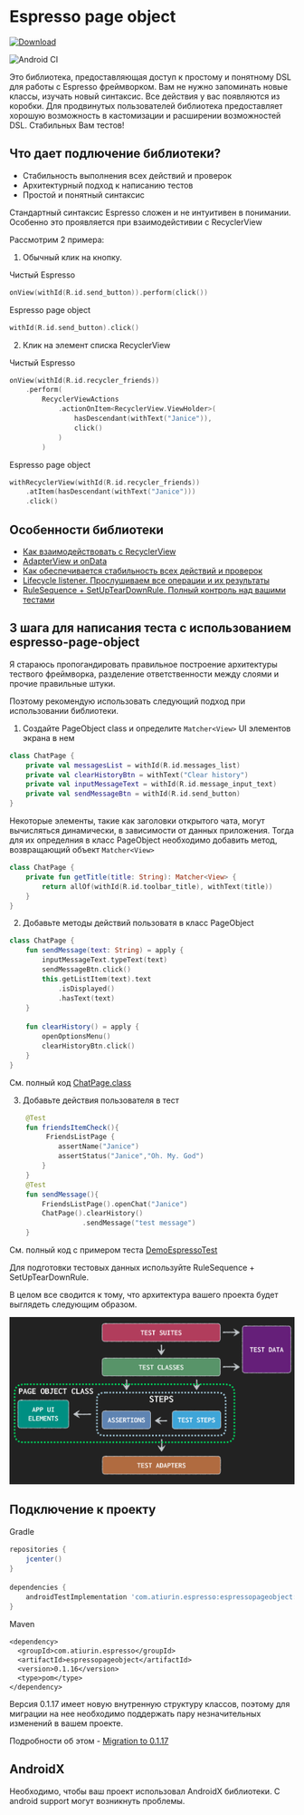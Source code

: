 # Espresso page object

[![Download](https://api.bintray.com/packages/alex-tiurin/espresso-page-object/espressopageobject/images/download.svg)](https://bintray.com/alex-tiurin/espresso-page-object/espressopageobject/_latestVersion)

![Android CI](https://github.com/alex-tiurin/espresso-page-object/workflows/AndroidCI/badge.svg)

Это библиотека, предоставляющая доступ к простому и понятному  DSL для работы с Espresso фреймворком.
Вам не нужно запоминать новые классы, изучать новый синтаксис. Все действия у вас появляются из коробки.
Для продвинутых пользователей библиотека предоставляет хорошую возможность в кастомизации и расширении возможностей DSL.
Стабильных Вам тестов!

## Что дает подлючение библиотеки?

- Стабильность выполнения всех действий и проверок
- Архитектурный подход к написанию тестов
- Простой и понятный синтаксис

Стандартный синтаксис Espresso сложен и не интуитивен в понимании. Особенно это проявляется при взаимодейстивии с RecyclerView

Рассмотрим 2 примера:

1. Обычный клик на кнопку.

Чистый Espresso

```kotlin
onView(withId(R.id.send_button)).perform(click())
```
 Espresso page object
```kotlin
withId(R.id.send_button).click()
```

2. Клик на элемент списка RecyclerView

Чистый Espresso

```kotlin
onView(withId(R.id.recycler_friends))
    .perform(
        RecyclerViewActions
            .actionOnItem<RecyclerView.ViewHolder>(
                hasDescendant(withText("Janice")),
                click()
            )
        )
```
 Espresso page object
```kotlin
withRecyclerView(withId(R.id.recycler_friends))
    .atItem(hasDescendant(withText("Janice")))
    .click()
```

## Особенности библиотеки

-  [Как взаимодействовать с RecyclerView](https://github.com/alex-tiurin/espresso-page-object/blob/master/wiki/ru/recyclerview.md)
-  [AdapterView и onData](https://github.com/alex-tiurin/espresso-page-object/blob/master/wiki/ru/adapterview.md)
-  [Как обеспечивается стабильность всех действий и проверок](https://github.com/alex-tiurin/espresso-page-object/blob/master/wiki/ru/operations_stability.md)
-  [Lifecycle listener. Прослушиваем все операции и их результаты](https://github.com/alex-tiurin/espresso-page-object/blob/master/wiki/ru/lifecycle_listener.md)
-  [RuleSequence + SetUpTearDownRule. Полный контроль над вашими тестами](https://github.com/alex-tiurin/espresso-page-object/blob/master/wiki/ru/rulesequence_setupterdownrule.md)

## 3 шага для написания теста с использованием espresso-page-object

Я стараюсь пропогандировать правильное построение архитектуры тествого фреймворка, разделение ответственности между слоями и прочие правильные штуки.

Поэтому рекомендую использовать следующий подход при использовании библиотеки.

1. Создайте PageObject class и определите `Matcher<View>` UI элементов экрана в нем

```kotlin
class ChatPage {
    private val messagesList = withId(R.id.messages_list)
    private val clearHistoryBtn = withText("Clear history")
    private val inputMessageText = withId(R.id.message_input_text)
    private val sendMessageBtn = withId(R.id.send_button)
}
```
Некоторые элементы, такие как заголовки открытого чата, могут вычисляться динамически, в зависимости от данных приложения.
Тогда для их определния в класс PageObject необходимо добавить метод, возвращающий объект `Matcher<View>`
```kotlin
class ChatPage {
    private fun getTitle(title: String): Matcher<View> {
        return allOf(withId(R.id.toolbar_title), withText(title))
    }
}
```

2. Добавьте методы действий пользоватя в класс PageObject

```kotlin
class ChatPage {
    fun sendMessage(text: String) = apply {
        inputMessageText.typeText(text)
        sendMessageBtn.click()
        this.getListItem(text).text
            .isDisplayed()
            .hasText(text)
    }

    fun clearHistory() = apply {
        openOptionsMenu()
        clearHistoryBtn.click()
    }
}
```
См. полный код [ChatPage.class](https://github.com/alex-tiurin/espresso-page-object/blob/master/app/src/androidTest/java/com/atiurin/espressopageobjectexample/pages/ChatPage.kt)

3. Добавьте действия пользователя в тест

```kotlin
    @Test
    fun friendsItemCheck(){
         FriendsListPage {
            assertName("Janice")
            assertStatus("Janice","Oh. My. God")
        }
    }
    @Test
    fun sendMessage(){
        FriendsListPage().openChat("Janice")
        ChatPage().clearHistory()
                  .sendMessage("test message")
    }
```

См. полный код с примером теста [DemoEspressoTest](https://github.com/alex-tiurin/espresso-page-object/blob/master/app/src/androidTest/java/com/atiurin/espressopageobjectexample/tests/DemoEspressoTest.kt)

Для подготовки тестовых данных используйте RuleSequence + SetUpTearDownRule.

В целом все сводится к тому, что архитектура вашего проекта будет выглядеть следующим образом.

![Architecture](https://github.com/alex-tiurin/espresso-page-object/blob/master/wiki/img/architecture.png)

## Подключение к проекту
Gradle
```groovy
repositories {
    jcenter()
}

dependencies {
    androidTestImplementation 'com.atiurin.espresso:espressopageobject:0.1.16'
}
```
Maven
```
<dependency>
  <groupId>com.atiurin.espresso</groupId>
  <artifactId>espressopageobject</artifactId>
  <version>0.1.16</version>
  <type>pom</type>
</dependency>
```
Версия 0.1.17 имеет новую внутренную структуру классов, поэтому для миграции на нее необходимо поддержать пару незначительных изменений в вашем проекте.

Подробности об этом - [Migration to 0.1.17](https://github.com/alex-tiurin/espresso-page-object/wiki/Migration-to-0.1.17)
## AndroidX

Необходимо, чтобы ваш проект использовал AndroidX библиотеки. С android support могут возникнуть проблемы.



